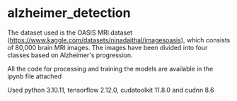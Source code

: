 # alzheimer_detection

The dataset used is the OASIS MRI dataset (https://www.kaggle.com/datasets/ninadaithal/imagesoasis), which consists of 80,000 brain MRI images. The images have been divided into four classes based on Alzheimer's progression.

All the code for processing and training the models are available in the ipynb file attached

Used python 3.10.11, tensorflow 2.12.0, cudatoolkit 11.8.0 and cudnn 8.6
